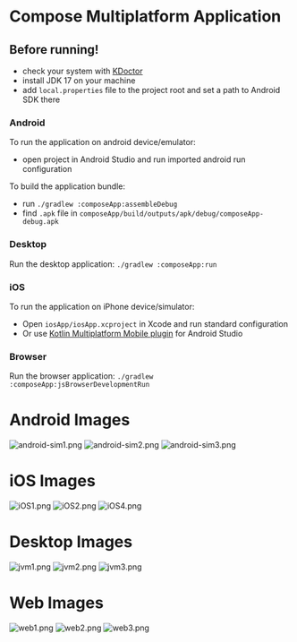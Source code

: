 # Compose Multiplatform Application

## Before running!

- check your system with [KDoctor](https://github.com/Kotlin/kdoctor)
- install JDK 17 on your machine
- add `local.properties` file to the project root and set a path to Android SDK there

### Android

To run the application on android device/emulator:

- open project in Android Studio and run imported android run configuration

To build the application bundle:

- run `./gradlew :composeApp:assembleDebug`
- find `.apk` file in `composeApp/build/outputs/apk/debug/composeApp-debug.apk`

### Desktop

Run the desktop application: `./gradlew :composeApp:run`

### iOS

To run the application on iPhone device/simulator:

- Open `iosApp/iosApp.xcproject` in Xcode and run standard configuration
- Or
  use [Kotlin Multiplatform Mobile plugin](https://plugins.jetbrains.com/plugin/14936-kotlin-multiplatform-mobile)
  for Android Studio

### Browser

Run the browser application: `./gradlew :composeApp:jsBrowserDevelopmentRun`

# Android Images

![android-sim1.png](composeApp%2Fsrc%2FcommonMain%2Fresources%2Fandroid-sim1.png)
![android-sim2.png](composeApp%2Fsrc%2FcommonMain%2Fresources%2Fandroid-sim2.png)
![android-sim3.png](composeApp%2Fsrc%2FcommonMain%2Fresources%2Fandroid-sim3.png)

# iOS Images

![iOS1.png](composeApp%2Fsrc%2FcommonMain%2Fresources%2FiOS1.png)
![iOS2.png](composeApp%2Fsrc%2FcommonMain%2Fresources%2FiOS2.png)
![iOS4.png](composeApp%2Fsrc%2FcommonMain%2Fresources%2FiOS4.png)

# Desktop Images

![jvm1.png](composeApp%2Fsrc%2FcommonMain%2Fresources%2Fjvm1.png)
![jvm2.png](composeApp%2Fsrc%2FcommonMain%2Fresources%2Fjvm2.png)
![jvm3.png](composeApp%2Fsrc%2FcommonMain%2Fresources%2Fjvm3.png)

# Web Images
![web1.png](composeApp%2Fsrc%2FcommonMain%2Fresources%2Fweb1.png)
![web2.png](composeApp%2Fsrc%2FcommonMain%2Fresources%2Fweb2.png)
![web3.png](composeApp%2Fsrc%2FcommonMain%2Fresources%2Fweb3.png)
